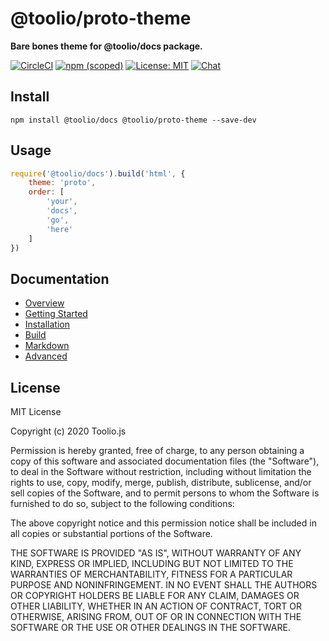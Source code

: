 # @toolio/proto-theme

**Bare bones theme for @toolio/docs package.**

[![CircleCI](https://circleci.com/gh/tooliojs/proto-theme.svg?style=shield)](https://circleci.com/gh/tooliojs/proto-theme)
[![npm (scoped)](https://img.shields.io/npm/v/@toolio/proto-theme)](https://www.npmjs.com/package/@toolio/proto-theme)
[![License: MIT](https://img.shields.io/badge/License-MIT-yellow.svg)](https://github.com/tooliojs/proto-theme/blob/master/LICENSE.md)
[![Chat](https://img.shields.io/badge/chat-on%20discord-blue.svg)](https://discord.gg/UuNhTFN)

## Install
```
npm install @toolio/docs @toolio/proto-theme --save-dev
```

## Usage
```js
require('@toolio/docs').build('html', {
    theme: 'proto',
    order: [
        'your',
        'docs',
        'go',
        'here'
    ]
})
```

## Documentation
- [Overview](https://arakilian0.github.io/proto-theme-docs/Overview.html)
- [Getting Started](https://arakilian0.github.io/proto-theme-docs/Getting%20Started.html)
- [Installation](https://arakilian0.github.io/proto-theme-docs/Installation.html)
- [Build](https://arakilian0.github.io/proto-theme-docs/Build.html)
- [Markdown](https://arakilian0.github.io/proto-theme-docs/Markdown.html)
- [Advanced](https://arakilian0.github.io/proto-theme-docs/Advanced.html)

## License

MIT License

Copyright (c) 2020 Toolio.js

Permission is hereby granted, free of charge, to any person obtaining a copy
of this software and associated documentation files (the "Software"), to deal
in the Software without restriction, including without limitation the rights
to use, copy, modify, merge, publish, distribute, sublicense, and/or sell
copies of the Software, and to permit persons to whom the Software is
furnished to do so, subject to the following conditions:

The above copyright notice and this permission notice shall be included in all
copies or substantial portions of the Software.

THE SOFTWARE IS PROVIDED "AS IS", WITHOUT WARRANTY OF ANY KIND, EXPRESS OR
IMPLIED, INCLUDING BUT NOT LIMITED TO THE WARRANTIES OF MERCHANTABILITY,
FITNESS FOR A PARTICULAR PURPOSE AND NONINFRINGEMENT. IN NO EVENT SHALL THE
AUTHORS OR COPYRIGHT HOLDERS BE LIABLE FOR ANY CLAIM, DAMAGES OR OTHER
LIABILITY, WHETHER IN AN ACTION OF CONTRACT, TORT OR OTHERWISE, ARISING FROM,
OUT OF OR IN CONNECTION WITH THE SOFTWARE OR THE USE OR OTHER DEALINGS IN THE
SOFTWARE.